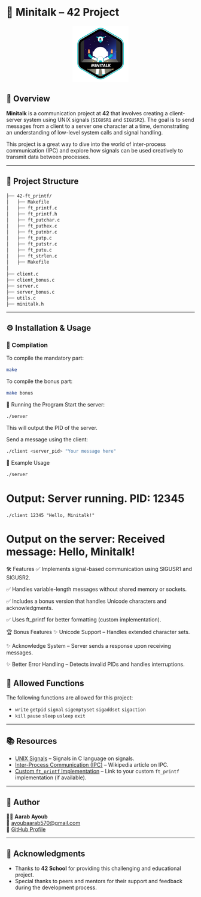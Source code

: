 # 📡 Minitalk – 42 Project  

<p align="center">
  <img src="https://github.com/mcombeau/mcombeau/blob/main/42_badges/minitalke.png" alt="Minitalk 42 project badge"/>
</p>

## 📝 Overview  
**Minitalk** is a communication project at **42** that involves creating a client-server system using UNIX signals (`SIGUSR1` and `SIGUSR2`). The goal is to send messages from a client to a server one character at a time, demonstrating an understanding of low-level system calls and signal handling.  

This project is a great way to dive into the world of inter-process communication (IPC) and explore how signals can be used creatively to transmit data between processes.  


---

## 📂 Project Structure  
```
├── 42-ft_printf/
│   ├── Makefile
│   ├── ft_printf.c
│   ├── ft_printf.h
│   ├── ft_putchar.c
│   ├── ft_puthex.c
│   ├── ft_putnbr.c
│   ├── ft_putp.c
│   ├── ft_putstr.c
│   ├── ft_putu.c
│   ├── ft_strlen.c
│   ├── Makefile
│
├── client.c
├── client_bonus.c
├── server.c
├── server_bonus.c
├── utils.c
├── minitalk.h
```

---

## ⚙️ Installation & Usage

### 🔧 Compilation
To compile the mandatory part:
```bash
make
```
To compile the bonus part:

```bash
make bonus
```
🚀 Running the Program
Start the server:

```bash
./server
```

This will output the PID of the server.

Send a message using the client:

```bash
./client <server_pid> "Your message here"
```

🎯 Example Usage
```bash
./server
```
# Output: Server running. PID: 12345
```
./client 12345 "Hello, Minitalk!"
```
# Output on the server: Received message: Hello, Minitalk!

🛠 Features
✅ Implements signal-based communication using SIGUSR1 and SIGUSR2.

✅ Handles variable-length messages without shared memory or sockets.

✅ Includes a bonus version that handles Unicode characters and acknowledgments.

✅ Uses ft_printf for better formatting (custom implementation).

🏆 Bonus Features
✨ Unicode Support – Handles extended character sets.

✨ Acknowledge System – Server sends a response upon receiving messages.

✨ Better Error Handling – Detects invalid PIDs and handles interruptions.
## 📜 Allowed Functions
The following functions are allowed for this project:
- `write`  `getpid` `signal` `sigemptyset` `sigaddset` `sigaction`
- `kill`   `pause`  `sleep`  `usleep`  `exit`

---

## 📚 Resources
- [UNIX Signals](https://www.geeksforgeeks.org/signals-c-language/) – Signals in C language on signals.
- [Inter-Process Communication (IPC)](https://en.wikipedia.org/wiki/Inter-process_communication) – Wikipedia article on IPC.
- [Custom `ft_printf` Implementation](https://github.com/aarab-ayoub/42-ft_printf) – Link to your custom `ft_printf` implementation (if available).

---

## 📝 Author
👨‍💻 **Aarab Ayoub**  
📧 [ayoubaarab570@gmail.com](mailto:ayoubaarab570@gmail.com)  
🔗 [GitHub Profile](https://github.com/aarab-ayoub)  

---

## 🎉 Acknowledgments
- Thanks to **42 School** for providing this challenging and educational project.
- Special thanks to peers and mentors for their support and feedback during the development process.

